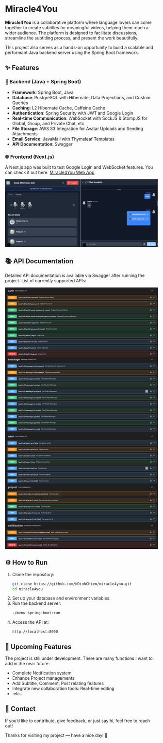 # Miracle4You

**Miracle4You** is a collaborative platform where language lovers can come together to create subtitles for meaningful videos, helping them reach a wider audience. The platform is designed to facilitate discussions, streamline the subtitling process, and present the work beautifully.

This project also serves as a hands-on opportunity to build a scalable and performant Java backend server using the Spring Boot framework.

## ✨ Features

### 🚀 Backend (Java + Spring Boot)

- **Framework**: Spring Boot, Java
- **Database**: PostgreSQL with Hibernate, Data Projections, and Custom Queries
- **Caching**: L2 Hibernate Cache, Caffeine Cache
- **Authentication**: Spring Security with JWT and Google Login
- **Real-time Communication**: WebSocket with SockJS & StompJS for Global, Group, and Private Chat, etc
- **File Storage**: AWS S3 Integration for Avatar Uploads and Sending Attachments
- **Email Service**: JavaMail with Thymeleaf Templates
- **API Documentation**: Swagger

### 🌐 Frontend (Next.js)

A Next.js app was built to test Google Login and WebSocket features. You can check it out here: [Miracle4You Web App](https://www.miracle4you.vercel.app)

![App](./images/app.png)

## 📚 API Documentation

Detailed API documentation is available via Swagger after running the project.
List of currently supported APIs:

![API](./images/api.png)

## ⚙️ How to Run

1. Clone the repository:
   ```bash
   git clone https://github.com/NDinhChien/miracle4you.git
   cd miracle4you
   ```
2. Set up your database and environment variables.
3. Run the backend server:
   ```bash
   ./mvnw spring-boot:run
   ```
4. Access the API at:
   ```
   http://localhost:8000
   ```

## 📌 Upcoming Features

The project is still under development. There are many functions I want to add in the near future:

- Complete Notification system
- Enhance Project managements
- Add Subtitle, Comment, Post relating features
- Integrate new collaboration tools: Real-time editing
- .etc..

## 💌 Contact

If you’d like to contribute, give feedback, or just say hi, feel free to reach out!

Thanks for visiting my project — have a nice day! 🌼
